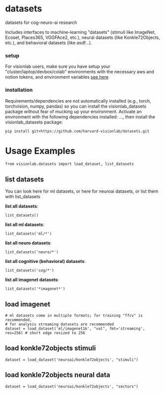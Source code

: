 # datasets
datasets for cog-neuro-ai research

Includes interfaces to machine-learning "datasets" (stimuli like ImageNet, Ecoset, Places365, VGGFAce2, etc.), neural datasets (like Konkle72Objects, etc.), and behavioral datasets (like asdf...).

### setup

For visionlab users, make sure you have setup your "cluster/laptop/devbox/colab" environments with the necessary aws and notion tokens, and environment variables [see here]()

### installation

Requirements/dependencies are not automatically installed (e.g., torch, torchvision, numpy, pandas) so you can install the visionlab_datasets package without fear of mucking up your environment. Activate an environment with the following dependencies installed: ..., then install the visionlab_datasets package:
```
pip install git+https://github.com/harvard-visionlab/datasets.git
```

# Usage Examples

```
from visionlab.datasets import load_dataset, list_datasets
```

## list datasets
You can look here for ml datasets, or here for neuroai datasets, or list them with list_datasets

**list all datasets**:
```
list_datasets()
```

**list all ml datasets**:
```
list_datasets('ml/*')
```

**list all neuro datasets**:
```
list_datasets('neuro/*')
```

**list all cognitive (behavioral) datasets**:
```
list_datasets('cog/*')
```

**list all imagenet datasets**:
```
list_datasets('*imagenet*')
```

## load imagenet
```
# ml datasets come in multiple formats; for training "ffcv" is recommended, 
# for analysis streaming datasets are recommended
dataset = load_dataset('ml/imagenet1k', "val", fmt='streaming', res=256) # short edge resized to 256
```

## load konkle72objects stimuli
```
dataset = load_dataset('neuroai/konkle72objects', "stimuli")
```

## load konkle72objects neural data
```
dataset = load_dataset('neuroai/konkle72objects', "sectors")
```



